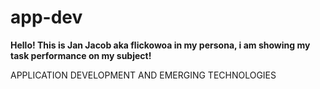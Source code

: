 # app-dev


**Hello! This is Jan Jacob aka flickowoa in my persona, i am showing my task performance on my subject!** 

APPLICATION DEVELOPMENT AND EMERGING TECHNOLOGIES


